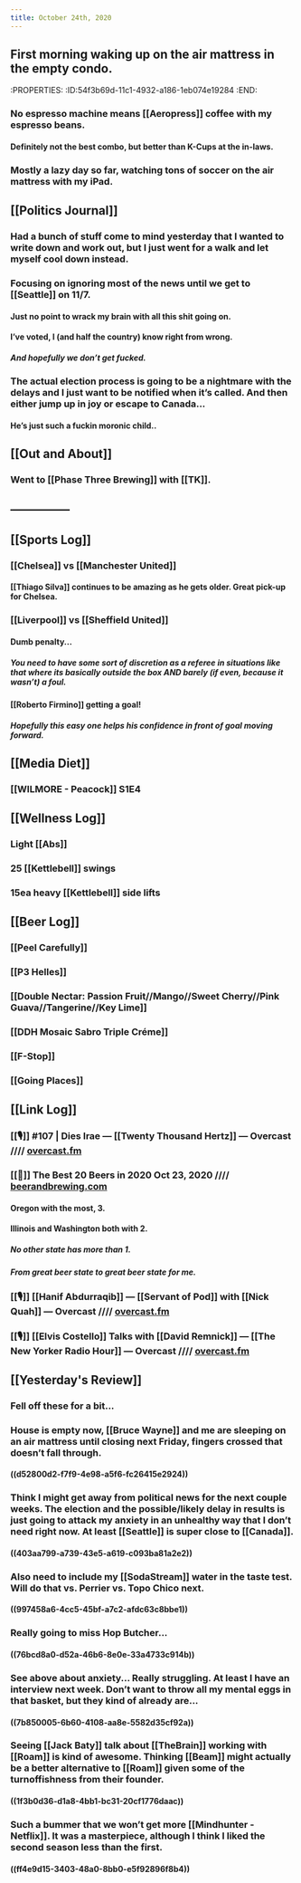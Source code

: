 ```yaml
---
title: October 24th, 2020
---
```


## First morning waking up on the air mattress in the empty condo.
:PROPERTIES:
:ID:54f3b69d-11c1-4932-a186-1eb074e19284
:END:
### No espresso machine means [[Aeropress]] coffee with my espresso beans.
#### Definitely not the best combo, but better than K-Cups at the in-laws.

### Mostly a lazy day so far, watching tons of soccer on the air mattress with my iPad.

## [[Politics Journal]]
### Had a bunch of stuff come to mind yesterday that I wanted to write down and work out, but I just went for a walk and let myself cool down instead.

### Focusing on ignoring most of the news until we get to [[Seattle]] on 11/7.
#### Just no point to wrack my brain with all this shit going on. 

#### I’ve voted, I (and half the country) know right from wrong.
##### And hopefully we don’t get fucked.

### The actual election process is going to be a nightmare with the delays and I just want to be notified when it’s called. And then either jump up in joy or escape to Canada...
#### He’s just such a fuckin moronic child..

## [[Out and About]]
### Went to [[Phase Three Brewing]] with [[TK]].

## —————

## [[Sports Log]]
### [[Chelsea]] vs [[Manchester United]]
#### [[Thiago Silva]] continues to be amazing as he gets older. Great pick-up for Chelsea.

### [[Liverpool]] vs [[Sheffield United]]
#### Dumb penalty...
##### You need to have some sort of discretion as a referee in situations like that where its basically outside the box AND barely (if even, because it **wasn’t**) a foul.

#### [[Roberto Firmino]] getting a goal!
##### Hopefully this easy one helps his confidence in front of goal moving forward.

## [[Media Diet]]
### [[WILMORE - Peacock]] S1E4

## [[Wellness Log]]
### Light [[Abs]]

### 25 [[Kettlebell]] swings

### 15ea heavy [[Kettlebell]] side lifts

## [[Beer Log]]
### [[Peel Carefully]]

### [[P3 Helles]]

### [[Double Nectar: Passion Fruit//Mango//Sweet Cherry//Pink Guava//Tangerine//Key Lime]]

### [[DDH Mosaic Sabro Triple Créme]]

### [[F-Stop]]

### [[Going Places]]

## [[Link Log]]

### [[🎙]] #107 | Dies Irae — [[Twenty Thousand Hertz]] — Overcast //// [overcast.fm](https://overcast.fm/+HhSfqjy60)

### [[📰]] The Best 20 Beers in 2020 Oct 23, 2020 //// [beerandbrewing.com](https://beerandbrewing.com/the-best-20-beers-in-2020/?utm_source=drip&utm_medium=email&utm_campaign=CBB+10.23.20+EDIT&utm_content=The+Best+20+Beers+in+2020)
#### Oregon with the most, 3. 

#### Illinois and Washington both with 2. 
##### No other state has more than 1. 

##### From great beer state to great beer state for me. 

### [[🎙]] [[Hanif Abdurraqib]] — [[Servant of Pod]] with [[Nick Quah]] — Overcast //// [overcast.fm](https://overcast.fm/+cIA1c3iJ8)

### [[🎙]] [[Elvis Costello]] Talks with [[David Remnick]] — [[The New Yorker Radio Hour]] — Overcast //// [overcast.fm](https://overcast.fm/+FZsu-DnjY)

## [[Yesterday's Review]]
### Fell off these for a bit...

### House is empty now, [[Bruce Wayne]] and me are sleeping on an air mattress until closing next Friday, fingers crossed that doesn’t fall through.
#### ((d52800d2-f7f9-4e98-a5f6-fc26415e2924))

### Think I might get away from political news for the next couple weeks. The election and the possible/likely delay in results is just going to attack my anxiety in an unhealthy way that I don’t need right now. At least [[Seattle]] is super close to [[Canada]].
#### ((403aa799-a739-43e5-a619-c093ba81a2e2))

### Also need to include my [[SodaStream]] water in the taste test. Will do that vs. Perrier vs. Topo Chico next.
#### ((997458a6-4cc5-45bf-a7c2-afdc63c8bbe1))

### Really going to miss Hop Butcher...
#### ((76bcd8a0-d52a-46b6-8e0e-33a4733c914b))

### See above about anxiety... Really struggling. At least I have an interview next week. Don’t want to throw all my mental eggs in that basket, but they kind of already are...
#### ((7b850005-6b60-4108-aa8e-5582d35cf92a))

### Seeing [[Jack Baty]] talk about [[TheBrain]] working with [[Roam]] is kind of awesome. Thinking [[Beam]] might actually be a better alternative to [[Roam]] given some of the turnoffishness from their founder.
#### ((1f3b0d36-d1a8-4bb1-bc31-20cf1776daac))

### Such a bummer that we won’t get more [[Mindhunter - Netflix]]. It was a masterpiece, although I think I liked the second season less than the first.
#### ((ff4e9d15-3403-48a0-8bb0-e5f92896f8b4))

